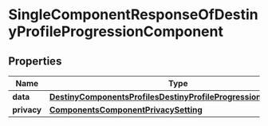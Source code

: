 
# SingleComponentResponseOfDestinyProfileProgressionComponent

## Properties
Name | Type | Description | Notes
------------ | ------------- | ------------- | -------------
**data** | [**DestinyComponentsProfilesDestinyProfileProgressionComponent**](DestinyComponentsProfilesDestinyProfileProgressionComponent.md) |  |  [optional]
**privacy** | [**ComponentsComponentPrivacySetting**](ComponentsComponentPrivacySetting.md) |  |  [optional]



